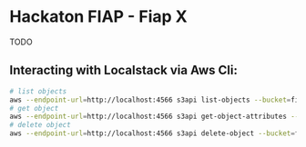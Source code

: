 # Hackaton FIAP - Fiap X

TODO

## Interacting with Localstack via Aws Cli:

```bash
# list objects
aws --endpoint-url=http://localhost:4566 s3api list-objects --bucket=fiap7soat-f5-hacka
# get object
aws --endpoint-url=http://localhost:4566 s3api get-object-attributes --bucket=fiap7soat-f5-hacka --key=6592008029c8c3e4dc76256c/frame_at_140.png
# delete object
aws --endpoint-url=http://localhost:4566 s3api delete-object --bucket=fiap7soat-f5-hacka --key=6592008029c8c3e4dc76256c/frame_at_140.png
```
